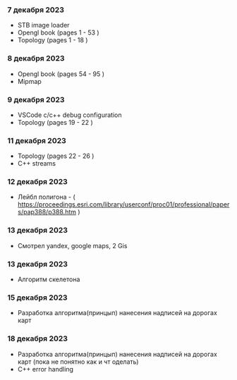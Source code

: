 ### 7 декабря 2023 
  - STB image loader
  - Opengl book (pages 1 - 53 )
  - Topology (pages 1 - 18 )
### 8 декабря 2023
  - Opengl book (pages 54 - 95 )
  - Mipmap
### 9 декабря 2023
  - VSCode c/c++ debug configuration
  - Topology (pages 19 - 22 )
### 11 декабря 2023
  - Topology (pages 22 - 26 )
  - C++ streams
### 12 декабря 2023
  - Лейбл полигона - ( https://proceedings.esri.com/library/userconf/proc01/professional/papers/pap388/p388.htm  )
### 13 декабря 2023
  - Смотрел yandex, google maps, 2 Gis
### 13 декабря 2023
  - Алгоритм скелетона
### 15 декабря 2023
  - Разработка алгоритма(принцып) нанесения надписей на дорогах карт
### 18 декабря 2023
  - Разработка алгоритма(принцып) нанесения надписей на дорогах карт (пока не понятно как и чт оделать)
  - C++ error handling
